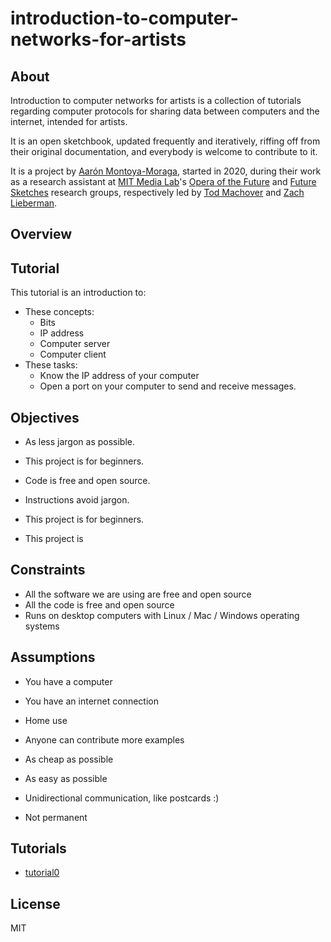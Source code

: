 # introduction-to-computer-networks-for-artists

## About

Introduction to computer networks for artists is a collection of tutorials regarding computer protocols for sharing data between computers and the internet, intended for artists.

It is an open sketchbook, updated frequently and iteratively, riffing off from their original documentation, and everybody is welcome to contribute to it.

It is a project by [Aarón Montoya-Moraga](https://montoyamoraga.io/), started in 2020, during their work as a research assistant at [MIT Media Lab](https://www.media.mit.edu/)'s [Opera of the Future](https://www.media.mit.edu/groups/opera-of-the-future/) and [Future Sketches](https://www.media.mit.edu/groups/future-sketches/overview/) research groups, respectively led by [Tod Machover](https://www.media.mit.edu/people/tod/overview/) and [Zach Lieberman](https://www.media.mit.edu/people/zachl/overview/).

## Overview

## Tutorial

This tutorial is an introduction to:

* These concepts:
  * Bits
  * IP address
  * Computer server
  * Computer client
* These tasks:
  * Know the IP address of your computer
  * Open a port on your computer to send and receive messages.

## Objectives

* As less jargon as possible.

* This project is for beginners.
* Code is free and open source.
* Instructions avoid jargon.

* This project is for beginners.
* This project is 

## Constraints

* All the software we are using are free and open source
* All the code is free and open source
* Runs on desktop computers with Linux /  Mac / Windows operating systems

## Assumptions

* You have a computer
* You have an internet connection

* Home use
* Anyone can contribute more examples
* As cheap as possible
* As easy as possible
* Unidirectional communication, like postcards :)
* Not permanent

## Tutorials

* [tutorial0](tutorial0.md)


## License

MIT
